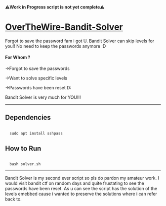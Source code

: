 <h4><b>⚠️Work in Progress script is not yet complete⚠️</b></h4>

# <a href="https://overthewire.org/wargames/bandit/">OverTheWire-Bandit-Solver</a>
Forgot to save the password fam i got U. Bandit Solver can skip levels for you!! No need to keep the passwords anymore :D 

<h4>For Whom ?</h4>
<p>->Forgot to save the passwords</p>
<p>->Want to solve specific levels</p>
<p>->Passwords have been reset D:</p>

<p>Bandit Solver is very much for YOU!!!</p>

<hr>

<h2>Dependencies</h2>
<code>
  sudo apt install sshpass
</code>

<h2>How to Run</h2>
<code>
  bash solver.sh
</code>

<hr>
Bandit Solver is my second ever script so pls do pardon my amateur work. I would visit bandit ctf on random days and quite frustating to see the passwords have been reset. As u can see the script has the solution of the levels emebbed cause i wanted to preserve the solutions where i can refer back to.

